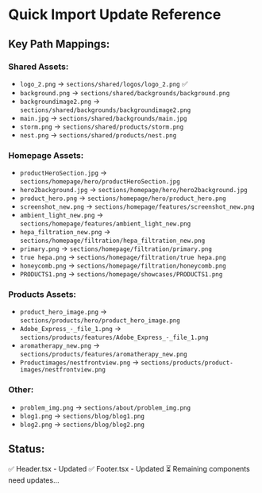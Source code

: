 # Quick Import Update Reference

## Key Path Mappings:

### Shared Assets:
- `logo_2.png` → `sections/shared/logos/logo_2.png` ✅
- `background.png` → `sections/shared/backgrounds/background.png`  
- `backgroundimage2.png` → `sections/shared/backgrounds/backgroundimage2.png`
- `main.jpg` → `sections/shared/backgrounds/main.jpg`
- `storm.png` → `sections/shared/products/storm.png`
- `nest.png` → `sections/shared/products/nest.png`

### Homepage Assets:
- `productHeroSection.jpg` → `sections/homepage/hero/productHeroSection.jpg`
- `hero2background.jpg` → `sections/homepage/hero/hero2background.jpg`
- `product_hero.png` → `sections/homepage/hero/product_hero.png`
- `screenshot_new.png` → `sections/homepage/features/screenshot_new.png`
- `ambient_light_new.png` → `sections/homepage/features/ambient_light_new.png`
- `hepa_filtration_new.png` → `sections/homepage/filtration/hepa_filtration_new.png`
- `primary.png` → `sections/homepage/filtration/primary.png`
- `true hepa.png` → `sections/homepage/filtration/true hepa.png`
- `honeycomb.png` → `sections/homepage/filtration/honeycomb.png`
- `PRODUCTS1.png` → `sections/homepage/showcases/PRODUCTS1.png`

### Products Assets:
- `product_hero_image.png` → `sections/products/hero/product_hero_image.png`
- `Adobe_Express_-_file_1.png` → `sections/products/features/Adobe_Express_-_file_1.png`
- `aromatherapy_new.png` → `sections/products/features/aromatherapy_new.png`
- `Productimages/nestfrontview.png` → `sections/products/product-images/nestfrontview.png`

### Other:
- `problem_img.png` → `sections/about/problem_img.png`
- `blog1.png` → `sections/blog/blog1.png`
- `blog2.png` → `sections/blog/blog2.png`

## Status:
✅ Header.tsx - Updated
✅ Footer.tsx - Updated
⏳ Remaining components need updates...